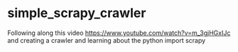 # simple_scrapy_crawler
Following along this video https://www.youtube.com/watch?v=m_3gjHGxIJc and creating a crawler and learning about the python import scrapy
